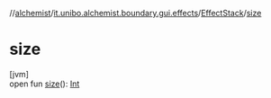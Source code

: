 //[alchemist](../../../index.md)/[it.unibo.alchemist.boundary.gui.effects](../index.md)/[EffectStack](index.md)/[size](size.md)

# size

[jvm]\
open fun [size](size.md)(): [Int](https://kotlinlang.org/api/latest/jvm/stdlib/kotlin/-int/index.html)
